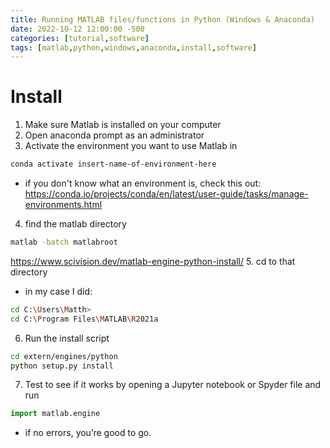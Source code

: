 ```yaml
---
title: Running MATLAB files/functions in Python (Windows & Anaconda)
date: 2022-10-12 12:00:00 -500
categories: [tutorial,software]
tags: [matlab,python,windows,anaconda,install,software]
---
```

# Install

1. Make sure Matlab is installed on your computer
2. Open anaconda prompt as an administrator
3. Activate the environment you want to use Matlab in
```bash
conda activate insert-name-of-environment-here
```
- if you don't know what an environment is, check this out: <https://conda.io/projects/conda/en/latest/user-guide/tasks/manage-environments.html>
4. find the matlab directory
```bash
matlab -batch matlabroot
``` 
<https://www.scivision.dev/matlab-engine-python-install/>
5. cd to that directory
- in my case I did:
```bash
cd C:\Users\Matth>
cd C:\Program Files\MATLAB\R2021a
```
6. Run the install script
```bash
cd extern/engines/python
python setup.py install
```
7. Test to see if it works by opening a Jupyter notebook or Spyder file and run
```python
import matlab.engine
```
- if no errors, you’re good to go.
